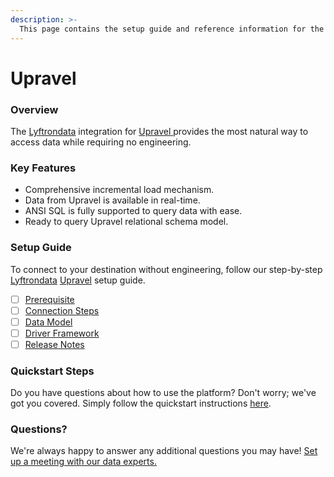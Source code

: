 ```yaml
---
description: >-
  This page contains the setup guide and reference information for the Upravel source connector.
---
```


# Upravel

### Overview

The [Lyftrondata](https://www.lyftrondata.com/) integration for [Upravel](https://www.lyftrondata.com/integration/upravel/)[ ](https://www.lyftrondata.com/integration/upravel/)provides the most natural way to access data while requiring no engineering.

### Key Features

* Comprehensive incremental load mechanism.
* Data from Upravel is available in real-time.&#x20;
* ANSI SQL is fully supported to query data with ease.
* Ready to query Upravel relational schema model.

### Setup Guide

To connect to your destination without engineering, follow our step-by-step [Lyftrondata](https://www.lyftrondata.com/)  [Upravel](https://www.lyftrondata.com/integration/upravel/) setup guide.

* [ ] [Prerequisite](../../marketing-analytics/upravel/prerequisite.md)
* [ ] [Connection Steps](../../marketing-analytics/upravel/connection-steps.md)
* [ ] [Data Model](../../marketing-analytics/upravel/data-model/)
* [ ] [Driver Framework](../../marketing-analytics/upravel/driver-framework/)
* [ ] [Release Notes](../../marketing-analytics/upravel/release-notes.md)

### Quickstart Steps

Do you have questions about how to use the platform? Don't worry; we've got you covered. Simply follow the quickstart instructions [here](../../../quickstart-steps.md).

### Questions? <a href="#questions" id="questions"></a>

We're always happy to answer any additional questions you may have! [Set up a meeting with our data experts.](https://www.lyftrondata.com/book-a-meeting/)

